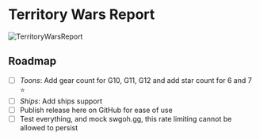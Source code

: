 # Territory Wars Report

![TerritoryWarsReport](https://cdn.pixabay.com/photo/2017/02/08/09/44/starwars-2048262_960_720.jpg)

## Roadmap
- [ ] *Toons*: Add gear count for G10, G11, G12 and add star count for 6 and 7 ⭐️
- [ ] *Ships*: Add ships support
- [ ] Publish release here on GitHub for ease of use
- [ ] Test everything, and mock swgoh.gg, this rate limiting cannot be allowed to persist
